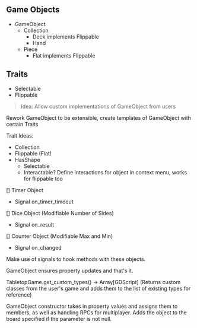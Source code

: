 ## Game Objects
* GameObject
  * Collection
    * Deck implements Flippable
    * Hand
  * Piece
    * Flat implements Flippable

## Traits

* Selectable
* Flippable


> Idea: Allow custom implementations of GameObject from users

Rework GameObject to be extensible, create templates of GameObject with certain Traits

Trait Ideas:

* Collection
* Flippable (Flat)
* HasShape
  * Selectable
  * Interactable? Define interactions for object in context menu, works for flippable too

[] Timer Object

* Signal on_timer_timeout

[] Dice Object (Modifiable Number of Sides)

* Signal on_result

[] Counter Object (Modifiable Max and Min)

* Signal on_changed

Make use of signals to hook methods with these objects.

GameObject ensures property updates and that's it.

TabletopGame.get_custom_types() -> Array[GDScript] (Returns custom classes from the user's game and adds them to the list of existing types for reference)

GameObject constructor takes in property values and assigns them to members, as well as handling RPCs for multiplayer. Adds the object to the board specified if the parameter is not null.